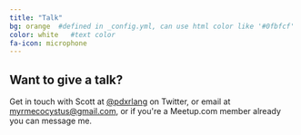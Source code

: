 ```yaml
---
title: "Talk"
bg: orange  #defined in _config.yml, can use html color like '#0fbfcf'
color: white   #text color
fa-icon: microphone
---
```


## Want to give a talk?

Get in touch with Scott at [@pdxrlang](https://twitter.com/pdxrlang) on Twitter, or email at [myrmecocystus@gmail.com](mailto:myrmecocystus@gmail.com), or if you're a Meetup.com member already you can message me. 
